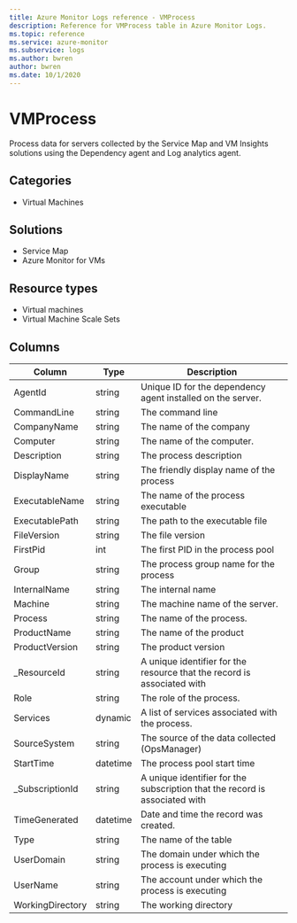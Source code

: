 ```yaml
---
title: Azure Monitor Logs reference - VMProcess
description: Reference for VMProcess table in Azure Monitor Logs.
ms.topic: reference
ms.service: azure-monitor
ms.subservice: logs
ms.author: bwren
author: bwren
ms.date: 10/1/2020
---
```


# VMProcess

 Process data for servers collected by the Service Map and VM Insights solutions using the Dependency agent and Log analytics agent.

## Categories

- Virtual Machines
## Solutions

- Service Map
- Azure Monitor for VMs
## Resource types

- Virtual machines
- Virtual Machine Scale Sets




## Columns

|Column|Type|Description|
|---|---|---|
|AgentId|string|Unique ID for the dependency agent installed on the server.|
|CommandLine|string|The command line|
|CompanyName|string|The name of the company|
|Computer|string|The name of the computer.|
|Description|string|The process description|
|DisplayName|string|The friendly display name of the process|
|ExecutableName|string|The name of the process executable|
|ExecutablePath|string|The path to the executable file|
|FileVersion|string|The file version|
|FirstPid|int|The first PID in the process pool|
|Group|string|The process group name for the process|
|InternalName|string|The internal name|
|Machine|string|The machine name of the server.|
|Process|string|The name of the process.|
|ProductName|string|The name of the product|
|ProductVersion|string|The product version|
|_ResourceId|string|A unique identifier for the resource that the record is associated with|
|Role|string|The role of the process.|
|Services|dynamic|A list of services associated with the process.|
|SourceSystem|string|The source of the data collected (OpsManager)|
|StartTime|datetime|The process pool start time|
|_SubscriptionId|string|A unique identifier for the subscription that the record is associated with|
|TimeGenerated|datetime|Date and time the record was created.|
|Type|string|The name of the table|
|UserDomain|string|The domain under which the process is executing|
|UserName|string|The account under which the process is executing|
|WorkingDirectory|string|The working directory|
